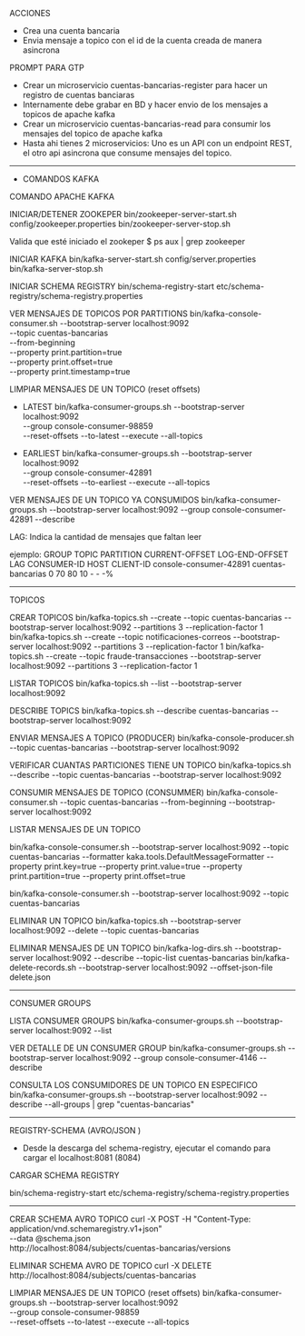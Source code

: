 ACCIONES

- Crea una cuenta bancaria
- Envia mensaje a topico con el id de la cuenta creada de manera asincrona

PROMPT PARA GTP
- Crear un microservicio cuentas-bancarias-register para hacer un registro de cuentas banciaras
- Internamente debe grabar en BD y hacer  envio de los mensajes a topicos de apache kafka
- Crear un microservicio cuentas-bancarias-read para consumir los mensajes del topico de apache kafka
- Hasta ahi tienes 2 microservicios: Uno es un API con un endpoint REST, el otro api asincrona que consume  mensajes del topico.



*********************
- COMANDOS KAFKA




COMANDO APACHE KAFKA

INICIAR/DETENER ZOOKEPER
bin/zookeeper-server-start.sh config/zookeeper.properties
bin/zookeeper-server-stop.sh

Valida que esté iniciado el zookeper
$ ps aux | grep zookeeper



INICIAR KAFKA
bin/kafka-server-start.sh config/server.properties
bin/kafka-server-stop.sh

INICIAR SCHEMA REGISTRY
bin/schema-registry-start etc/schema-registry/schema-registry.properties

VER MENSAJES DE TOPICOS POR PARTITIONS
bin/kafka-console-consumer.sh --bootstrap-server localhost:9092 \
--topic cuentas-bancarias \
--from-beginning \
--property print.partition=true \
--property print.offset=true \
--property print.timestamp=true


LIMPIAR MENSAJES DE UN TOPICO (reset offsets)
- LATEST
  bin/kafka-consumer-groups.sh --bootstrap-server localhost:9092 \
  --group console-consumer-98859 \
  --reset-offsets --to-latest --execute --all-topics

- EARLIEST
  bin/kafka-consumer-groups.sh --bootstrap-server localhost:9092 \
  --group console-consumer-42891 \
  --reset-offsets --to-earliest --execute --all-topics


VER MENSAJES DE UN TOPICO YA CONSUMIDOS
bin/kafka-consumer-groups.sh --bootstrap-server localhost:9092 --group console-consumer-42891 --describe

LAG: Indica la cantidad de mensajes que faltan leer

ejemplo:
GROUP                  TOPIC             PARTITION  CURRENT-OFFSET  LOG-END-OFFSET  LAG             CONSUMER-ID     HOST            CLIENT-ID
console-consumer-42891 cuentas-bancarias 0          70              80              10              -               -               -%





--------------------------------------------------------------------------------------------------------
TOPICOS


CREAR TOPICOS
bin/kafka-topics.sh --create --topic cuentas-bancarias --bootstrap-server localhost:9092 --partitions 3 --replication-factor 1
bin/kafka-topics.sh --create --topic notificaciones-correos --bootstrap-server localhost:9092 --partitions 3 --replication-factor 1
bin/kafka-topics.sh --create --topic fraude-transacciones --bootstrap-server localhost:9092 --partitions 3 --replication-factor 1



LISTAR TOPICOS
bin/kafka-topics.sh --list --bootstrap-server localhost:9092


DESCRIBE TOPICS
bin/kafka-topics.sh --describe cuentas-bancarias --bootstrap-server localhost:9092


ENVIAR MENSAJES A TOPICO (PRODUCER)
bin/kafka-console-producer.sh --topic cuentas-bancarias --bootstrap-server localhost:9092

VERIFICAR CUANTAS PARTICIONES TIENE UN TOPICO
bin/kafka-topics.sh --describe --topic cuentas-bancarias --bootstrap-server localhost:9092


CONSUMIR MENSAJES DE TOPICO (CONSUMMER)
bin/kafka-console-consumer.sh --topic cuentas-bancarias --from-beginning --bootstrap-server localhost:9092


LISTAR MENSAJES DE UN TOPICO

bin/kafka-console-consumer.sh --bootstrap-server localhost:9092 --topic cuentas-bancarias --formatter kaka.tools.DefaultMessageFormatter --property print.key=true --property print.value=true --property print.partition=true --property print.offset=true

bin/kafka-console-consumer.sh --bootstrap-server localhost:9092 --topic cuentas-bancarias



ELIMINAR UN TOPICO
bin/kafka-topics.sh --bootstrap-server localhost:9092 --delete --topic cuentas-bancarias


ELIMINAR MENSAJES DE UN TOPICO
bin/kafka-log-dirs.sh --bootstrap-server localhost:9092 --describe --topic-list cuentas-bancarias
bin/kafka-delete-records.sh --bootstrap-server localhost:9092 --offset-json-file delete.json





----------------------------
CONSUMER GROUPS

LISTA CONSUMER GROUPS
bin/kafka-consumer-groups.sh --bootstrap-server localhost:9092 --list


VER DETALLE DE UN CONSUMER GROUP
bin/kafka-consumer-groups.sh --bootstrap-server localhost:9092 --group console-consumer-4146 --describe

CONSULTA LOS CONSUMIDORES DE UN TOPICO EN ESPECIFICO
bin/kafka-consumer-groups.sh --bootstrap-server localhost:9092 --describe --all-groups | grep "cuentas-bancarias"





----------------------------
REGISTRY-SCHEMA (AVRO/JSON	)

- Desde la descarga del schema-registry, ejecutar el comando para cargar el localhost:8081 (8084)

CARGAR SCHEMA REGISTRY

bin/schema-registry-start etc/schema-registry/schema-registry.properties






----------------------------
CREAR SCHEMA AVRO TOPICO
curl -X POST -H "Content-Type: application/vnd.schemaregistry.v1+json" \
--data @schema.json \
http://localhost:8084/subjects/cuentas-bancarias/versions


ELIMINAR SCHEMA AVRO DE TOPICO
curl -X DELETE http://localhost:8084/subjects/cuentas-bancarias


LIMPIAR MENSAJES DE UN TOPICO (reset offsets)
bin/kafka-consumer-groups.sh --bootstrap-server localhost:9092 \
--group console-consumer-98859 \
--reset-offsets --to-latest --execute --all-topics




